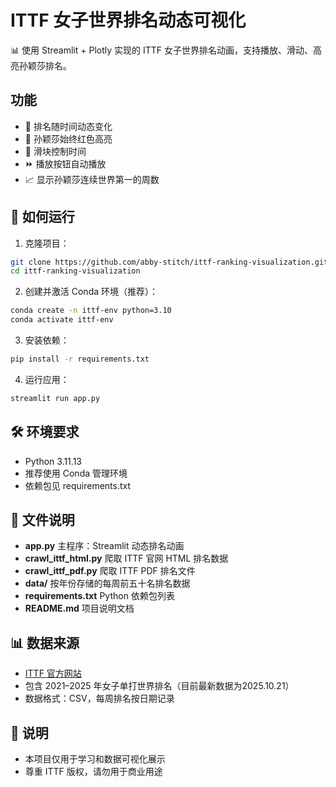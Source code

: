 # ITTF 女子世界排名动态可视化

📊 使用 Streamlit + Plotly 实现的 ITTF 女子世界排名动画，支持播放、滑动、高亮孙颖莎排名。

## 功能
- 🏓 排名随时间动态变化
- 🔴 孙颖莎始终红色高亮
- 📅 滑块控制时间
- ⏩ 播放按钮自动播放
- 📈 显示孙颖莎连续世界第一的周数

## 🚀 如何运行

1. 克隆项目：
```bash
git clone https://github.com/abby-stitch/ittf-ranking-visualization.git
cd ittf-ranking-visualization
```

2. 创建并激活 Conda 环境（推荐）：
```bash
conda create -n ittf-env python=3.10
conda activate ittf-env
```

3. 安装依赖：
```bash
pip install -r requirements.txt
```

4. 运行应用：
```bash
streamlit run app.py
```

## 🛠️ 环境要求
- Python 3.11.13 
- 推荐使用 Conda 管理环境
- 依赖包见 requirements.txt

## 📂 文件说明
- **app.py** 主程序：Streamlit 动态排名动画
- **crawl_ittf_html.py** 爬取 ITTF 官网 HTML 排名数据
- **crawl_ittf_pdf.py** 爬取 ITTF PDF 排名文件
- **data/** 按年份存储的每周前五十名排名数据
- **requirements.txt** Python 依赖包列表
- **README.md** 项目说明文档

## 📊 数据来源
- [ITTF 官方网站](https://www.ittf.com)
- 包含 2021–2025 年女子单打世界排名（目前最新数据为2025.10.21）
- 数据格式：CSV，每周排名按日期记录

## 📝 说明
- 本项目仅用于学习和数据可视化展示
- 尊重 ITTF 版权，请勿用于商业用途

